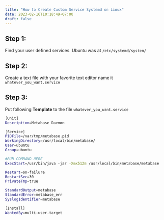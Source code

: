 ```yaml
---
title: "How to Create Custom Service Systemd on Linux"
date: 2023-02-16T10:18:49+07:00
draft: false
---
```


## Step 1:

Find your user defined services. Ubuntu was at `/etc/systemd/system/`

## Step 2:

Create a text file with your favorite text editor name it `whatever_you_want.service`

## Step 3:

Put following **Template** to the file `whatever_you_want.service`

```sh
[Unit]
Description=Metabase Daemon

[Service]
PIDFile=/var/tmp/metabase.pid
WorkingDirectory=/usr/local/bin/metabase/
User=ubuntu
Group=ubuntu

#RUN COMMAND HERE
ExecStart=/usr/bin/java -jar -Xmx512m /usr/local/bin/metabase/metabase.jar

Restart=on-failure
RestartSec=30
PrivateTmp=true

StandardOutput=metabase
StandardError=metabase_err
SyslogIdentifier=metabase

[Install]
WantedBy=multi-user.target
```
